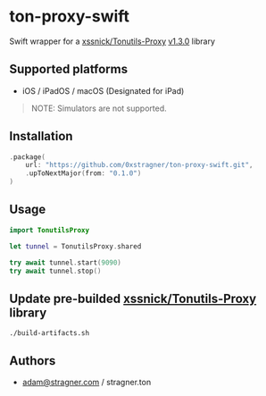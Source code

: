 # ton-proxy-swift

Swift wrapper for a [xssnick/Tonutils-Proxy](https://github.com/xssnick/Tonutils-Proxy) [v1.3.0](https://github.com/xssnick/Tonutils-Proxy/releases/tag/v1.3.0) library

## Supported platforms

- iOS / iPadOS / macOS (Designated for iPad)

> NOTE: Simulators are not supported.

## Installation

```swift
.package(
    url: "https://github.com/0xstragner/ton-proxy-swift.git",
    .upToNextMajor(from: "0.1.0")
)
```

## Usage

```swift
import TonutilsProxy

let tunnel = TonutilsProxy.shared

try await tunnel.start(9090)
try await tunnel.stop()
```

## Update pre-builded [xssnick/Tonutils-Proxy](https://github.com/xssnick/Tonutils-Proxy) library

```shell
./build-artifacts.sh
```

## Authors

- adam@stragner.com / stragner.ton
